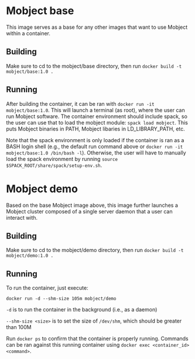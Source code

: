 # Mobject base

This image serves as a base for any other images that want to use Mobject
within a container. 

## Building

Make sure to cd to the mobject/base directory, then run
`docker build -t mobject/base:1.0 .`

## Running

After building the container, it can be ran with `docker run -it mobject/base:1.0`.
This will launch a terminal (as root), where the user can run Mobject software.
The container environment should include spack, so the user can use that to load
the mobject module: `spack load mobject`. This puts Mobject binaries in PATH,
Mobject libaries in LD_LIBRARY_PATH, etc.

Note that the spack environment is only loaded if the container is ran as a BASH
login shell (e.g., the default run command above or
`docker run -it mobject/base:1.0 /bin/bash -l`). Otherwise, the user will have
to manually load the spack environment by running
`source $SPACK_ROOT/share/spack/setup-env.sh`.

# Mobject demo 

Based on the base Mobject image above, this image further launches a Mobject
cluster composed of a single server daemon that a user can interact with.

## Building

Make sure to cd to the mobject/demo directory, then run
`docker build -t mobject/demo:1.0 .`

## Running

To run the container, just execute:

`docker run -d --shm-size 105m mobject/demo`

`-d` is to run the container in the background (i.e., as a daemon)

`--shm-size <size>` is to set the size of `/dev/shm`, which should be greater than 100M

Run `docker ps` to confirm that the container is properly running. Commands can be ran
against this running container using `docker exec <container_id> <command>`.
